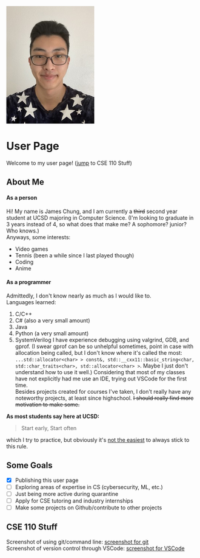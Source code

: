 ![profile](./resources/pfp_resized.jpg)
# User Page
Welcome to my user page!
([jump](#cse-110-stuff) to CSE 110 Stuff)
## About Me
#### As a person
Hi! My name is James Chung, and I am currently a ~~third~~ second year student at UCSD majoring in Computer Science. (I'm looking to graduate in 3 years instead of 4, so what does that make me? A sophomore? junior? Who knows.)  
Anyways, some interests:
- Video games
- Tennis (been a while since I last played though)
- Coding
- Anime

#### As a programmer
Admittedly, I don't know nearly as much as I would like to.  
Languages learned:  
1. C/C++
2. C# (also a very small amount)  
3. Java
4. Python (a very small amount)
5. SystemVerilog
I have experience debugging using valgrind, GDB, and gprof. (I swear gprof can be so unhelpful sometimes, point in case with allocation being called, but I don't know where it's called the most: 
` ...std::allocator<char> > const&, std::__cxx11::basic_string<char, std::char_traits<char>, std::allocator<char> > `. Maybe I just don't understand how to use it well.)
Considering that most of my classes have not explicitly had me use an IDE, trying out VSCode for the first time.  
Besides projects created for courses I've taken, I don't really have any noteworthy projects, at least since highschool. ~~I should really find more motivation to make some.~~  

    
**As most students say here at UCSD:**  
> Start early, Start often  
  
which I try to practice, but obviously it's [not the easiest](http://gph.is/1rnPFh5) to always stick to this rule.

## Some Goals
- [x] Publishing this user page
- [ ] Exploring areas of expertise in CS (cybersecurity, ML, etc.)
- [ ] Just being more active during quarantine
- [ ] Apply for CSE tutoring and industry internships
- [ ] Make some projects on Github/contribute to other projects
  
## CSE 110 Stuff
Screenshot of using git/command line: [screenshot for git](./screenshots/Lab%201%20Commands.png)  
Screenshot of version control through VSCode: [screenshot for VSCode](./screenshots/VSCode_git.png)
